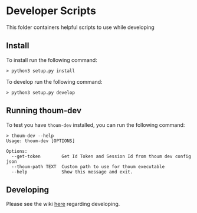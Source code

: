 # Developer Scripts

This folder containers helpful scripts to use while developing

## Install

To install run the following command:

```shell
> python3 setup.py install
```

To develop run the following command:

```shell
> python3 setup.py develop
```

## Running thoum-dev

To test you have `thoum-dev` installed, you can run the following command:

```shell
> thoum-dev --help
Usage: thoum-dev [OPTIONS]

Options:
  --get-token        Get Id Token and Session Id from thoum dev config json
  --thoum-path TEXT  Custom path to use for thoum executable
  --help             Show this message and exit.
```

## Developing

Please see the wiki [here](<https://github.com/cwcrypto/thoum/wiki/Developer-Scripts-(thoum-dev)>) regarding developing.
